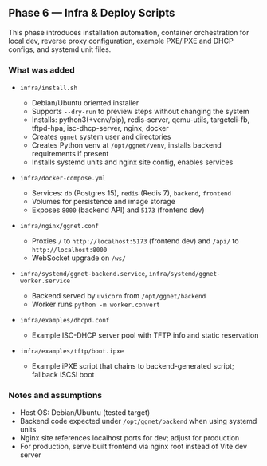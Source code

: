 ## Phase 6 — Infra & Deploy Scripts

This phase introduces installation automation, container orchestration for local dev, reverse proxy configuration, example PXE/iPXE and DHCP configs, and systemd unit files.

### What was added

- `infra/install.sh`
  - Debian/Ubuntu oriented installer
  - Supports `--dry-run` to preview steps without changing the system
  - Installs: python3(+venv/pip), redis-server, qemu-utils, targetcli-fb, tftpd-hpa, isc-dhcp-server, nginx, docker
  - Creates `ggnet` system user and directories
  - Creates Python venv at `/opt/ggnet/venv`, installs backend requirements if present
  - Installs systemd units and nginx site config, enables services

- `infra/docker-compose.yml`
  - Services: `db` (Postgres 15), `redis` (Redis 7), `backend`, `frontend`
  - Volumes for persistence and image storage
  - Exposes `8000` (backend API) and `5173` (frontend dev)

- `infra/nginx/ggnet.conf`
  - Proxies `/` to `http://localhost:5173` (frontend dev) and `/api/` to `http://localhost:8000`
  - WebSocket upgrade on `/ws/`

- `infra/systemd/ggnet-backend.service`, `infra/systemd/ggnet-worker.service`
  - Backend served by `uvicorn` from `/opt/ggnet/backend`
  - Worker runs `python -m worker.convert`

- `infra/examples/dhcpd.conf`
  - Example ISC-DHCP server pool with TFTP info and static reservation

- `infra/examples/tftp/boot.ipxe`
  - Example iPXE script that chains to backend-generated script; fallback iSCSI boot

### Notes and assumptions

- Host OS: Debian/Ubuntu (tested target)
- Backend code expected under `/opt/ggnet/backend` when using systemd units
- Nginx site references localhost ports for dev; adjust for production
- For production, serve built frontend via nginx root instead of Vite dev server


